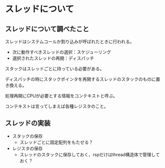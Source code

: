 # スレッドについて

## スレッドについて調べたこと

スレッドはシステムコールか割り込みが呼ばれたときに行われる。

- 次に動作すべきスレッドの選択：スケジューリング
- 選択されたスレッドの再開：ディスパッチ

スタックはスレッドごとに持っている必要がある。

ディスパッチの時にスタックポインタを再開するスレッドのスタックのものに置き換える。

処理再開にCPUが必要とする情報をコンテキストと呼ぶ。

コンテキストは言ってしまえば各種レジスタのこと。

## スレッドの実装

- スタックの保存
    - スレッドごとに固定配列をもたせる？
- レジスタの保存
    - スレッドのスタックに保存しておく、rspだけはthread構造体で管理しておく？
